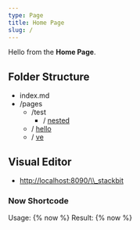 ```yaml
---
type: Page
title: Home Page
slug: /
---
```

Hello from the **Home Page**.

## Folder Structure

*   index.md
*   /pages
    *   /test
        *   / [nested](/pages/test/nested)
    *   / [hello](/pages/hello)
    *   / [ve](/pages/ve)

## Visual Editor

*   <a href="http://localhost:8090/_stackbit" target="_blank"><http://localhost:8090/\\_stackbit></a>

### Now Shortcode

Usage: {% now %}
Result: {% now %}

